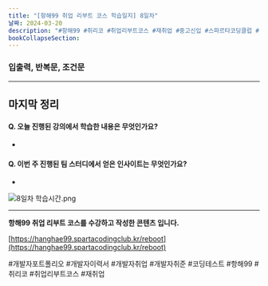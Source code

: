 ```yaml
---
title: "[항해99 취업 리부트 코스 학습일지] 8일차"
날짜: 2024-03-20
description: "#항해99 #취리코 #취업리부트코스 #재취업 #중고신입 #스파르타코딩클럽 #개발자포트폴리오 #개발자이력서 #개발자취업 #개발자취준"
bookCollapseSection:
---
```

### 입출력, 반복문, 조건문


---
마지막 정리
---
#### Q. 오늘 진행된 강의에서 학습한 내용은 무엇인가요?
- 

#### Q. 이번 주 진행된 팀 스터디에서 얻은 인사이트는 무엇인가요?
- 

![8일차 학습시간.png](/assets/Hanghae99/학습시간/8일차%20학습시간.png)

---
**항해99 취업 리부트 코스를 수강하고 작성한 콘텐츠 입니다.**

[https://hanghae99.spartacodingclub.kr/reboot](https://hanghae99.spartacodingclub.kr/reboot)

#개발자포트폴리오 #개발자이력서 #개발자취업 #개발자취준 #코딩테스트 #항해99 #취리코 #취업리부트코스 #재취업